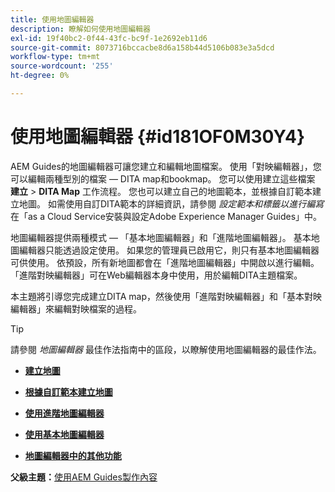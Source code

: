 ```yaml
---
title: 使用地圖編輯器
description: 瞭解如何使用地圖編輯器
exl-id: 19f40bc2-0f44-43fc-bc9f-1e2692eb11d6
source-git-commit: 8073716bccacbe8d6a158b44d5106b083e3a5dcd
workflow-type: tm+mt
source-wordcount: '255'
ht-degree: 0%

---
```


# 使用地圖編輯器 {#id181OF0M30Y4}

AEM Guides的地圖編輯器可讓您建立和編輯地圖檔案。 使用「對映編輯器」，您可以編輯兩種型別的檔案 — DITA map和bookmap。 您可以使用建立這些檔案 **建立** \> **DITA Map** 工作流程。 您也可以建立自己的地圖範本，並根據自訂範本建立地圖。 如需使用自訂DITA範本的詳細資訊，請參閱 *設定範本和標籤以進行編寫* 在「as a Cloud Service安裝與設定Adobe Experience Manager Guides」中。

地圖編輯器提供兩種模式 — 「基本地圖編輯器」和「進階地圖編輯器」。 基本地圖編輯器只能透過設定使用。 如果您的管理員已啟用它，則只有基本地圖編輯器可供使用。 依預設，所有新地圖都會在「進階地圖編輯器」中開啟以進行編輯。 「進階對映編輯器」可在Web編輯器本身中使用，用於編輯DITA主題檔案。

本主題將引導您完成建立DITA map，然後使用「進階對映編輯器」和「基本對映編輯器」來編輯對映檔案的過程。

>[!TIP]
>
> 請參閱 *地圖編輯器* 最佳作法指南中的區段，以瞭解使用地圖編輯器的最佳作法。

- **[建立地圖](map-editor-create-map.md)**

- **[根據自訂範本建立地圖](create-maps-customized-templates.md)**

- **[使用進階地圖編輯器](map-editor-advanced-map-editor.md)**

- **[使用基本地圖編輯器](map-editor-basic-map-editor.md)**

- **[地圖編輯器中的其他功能](map-editor-other-features.md)**


**父級主題：**[&#x200B;使用AEM Guides製作內容](authoring-content-xml-doc.md)
